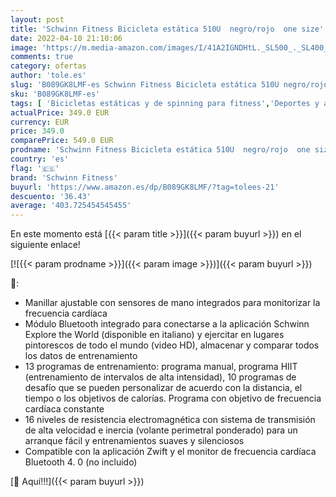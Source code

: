```yaml
---
layout: post
title: 'Schwinn Fitness Bicicleta estática 510U  negro/rojo  one size'
date: 2022-04-10 21:10:06
image: 'https://m.media-amazon.com/images/I/41A2IGNDHtL._SL500_._SL400_.jpg'
comments: true
category: ofertas
author: 'tole.es'
slug: 'B089GK8LMF-es Schwinn Fitness Bicicleta estática 510U negro/rojo one size'
sku: 'B089GK8LMF-es'
tags: [ 'Bicicletas estáticas y de spinning para fitness','Deportes y aire libre','Fitness y ejercicio','Máquinas de cardio para fitness','bicicleta','schwinn fitness', ]
actualPrice: 349.0 EUR
currency: EUR
price: 349.0
comparePrice: 549.0 EUR
prodname: 'Schwinn Fitness Bicicleta estática 510U  negro/rojo  one size'
country: 'es'
flag: '🇪🇸'
brand: 'Schwinn Fitness'
buyurl: 'https://www.amazon.es/dp/B089GK8LMF/?tag=tolees-21'
descuento: '36.43'
average: '403.725454545455'
---
```


En este momento está [{{< param title >}}]({{< param buyurl >}}) en el siguiente enlace!

[![{{< param prodname >}}]({{< param image >}})]({{< param buyurl >}})

🔎:

- Manillar ajustable con sensores de mano integrados para monitorizar la frecuencia cardíaca
- Módulo Bluetooth integrado para conectarse a la aplicación Schwinn Explore the World (disponible en italiano) y ejercitar en lugares pintorescos de todo el mundo (video HD), almacenar y comparar todos los datos de entrenamiento
- 13 programas de entrenamiento: programa manual, programa HIIT (entrenamiento de intervalos de alta intensidad), 10 programas de desafío que se pueden personalizar de acuerdo con la distancia, el tiempo o los objetivos de calorías. Programa con objetivo de frecuencia cardíaca constante
- 16 niveles de resistencia electromagnética con sistema de transmisión de alta velocidad e inercia (volante perimetral ponderado) para un arranque fácil y entrenamientos suaves y silenciosos
- Compatible con la aplicación Zwift y el monitor de frecuencia cardíaca Bluetooth 4. 0 (no incluido)

[🛒 Aquí!!!]({{< param buyurl >}})
